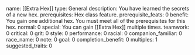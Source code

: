 name: [[Extra Hex]]
type: General
description: You have learned the secrets of a new hex.
prerequisites: Hex class feature.
prerequisite_feats: 0
benefit: You gain one additional hex. You must meet all of the prerequisites for this hex.
normal: 0
special: You can gain [[Extra Hex]] multiple times.
teamwork: 0
critical: 0
grit: 0
style: 0
performance: 0
racial: 0
companion_familiar: 0
race_name: 0
note: 0
goal: 0
completion_benefit: 0
multiples: 1
suggested_traits: 0
